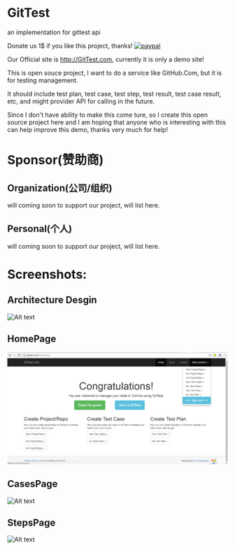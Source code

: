 # GitTest
an implementation for gittest api

Donate us 1$ if you like this project, thanks! [![paypal](https://www.paypalobjects.com/en_US/i/btn/btn_donateCC_LG.gif)](https://www.paypal.me/jumpingyang/1)

Our Official site is http://GitTest.com, currently it is only a demo site!

This is open souce project, I want to do a service like GitHub.Com, but it is for testing management.

It should include test plan, test case, test step, test result, test case result, etc, and might provider API for calling in the future.

Since I don't have ability to make this come ture, so I create this open source project here and I am hoping that anyone who is interesting with this can help improve this demo, thanks very much for help!

# Sponsor(赞助商)
## Organization(公司/组织)
will coming soon to support our project, will list here.

## Personal(个人)
will coming soon to support our project, will list here.

# Screenshots:
## Architecture Desgin
![Alt text](https://github.com/gittestapi/gittest/raw/master/dev-docs/architecture%20desgin.png "ArchitectureDesgin")

## HomePage
![Alt text](HomePage.PNG?raw=true "HomePage")

## CasesPage
![Alt text](CasesPage.PNG?raw=true "CasesPage")

## StepsPage
![Alt text](StepsPage.PNG?raw=true "StepsPage")
